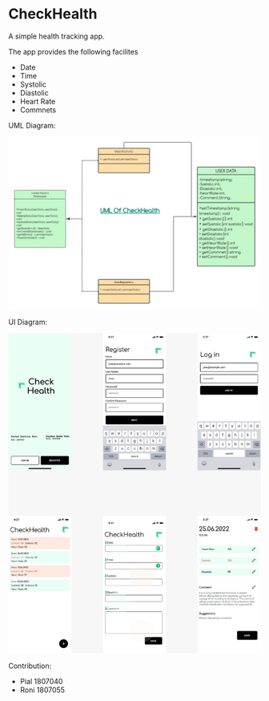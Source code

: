 # CheckHealth
A simple health tracking app.

The app provides the following facilites
- Date
- Time
- Systolic
- Diastolic
- Heart Rate
- Commnets


UML Diagram:

![alt text](https://github.com/EhasanPial/CheckHealth/blob/master/images/UML_image.jpg)

UI Diagram:

![alt text](https://github.com/EhasanPial/CheckHealth/blob/master/images/UI_image.jpg)


Contribution:
- Pial 1807040
- Roni 1807055
